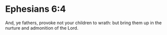 # Ephesians 6:4

And, ye fathers, provoke not your children to wrath: but bring them up in the nurture and admonition of the Lord.